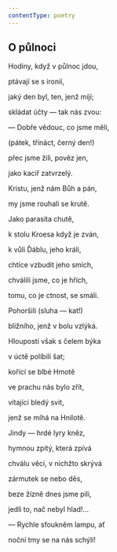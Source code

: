 ```yaml
---
contentType: poetry
---
```


<section>

## O půlnoci

Hodiny, když v půlnoc jdou,

ptávají se s ironií,

jaký den byl, ten, jenž míjí;

skládat účty — tak nás zvou:

— Dobře vědouc, co jsme měli,

(pátek, třináct, černý den!)

přec jsme žili, pověz jen,

jako kacíř zatvrzelý.

Kristu, jenž nám Bůh a pán,

my jsme rouhali se krutě.

Jako parasita chutě,

k stolu Kroesa když je zván,

k vůli Ďáblu, jeho králi,

chtíce vzbudit jeho smích,

chválili jsme, co je hřích,

tomu, co je ctnost, se smáli.

Pohoršili (sluha — kat!)

bližního, jenž v bolu vzlýká.

Hlouposti však s čelem býka

v úctě políbili šat;

kořící se blbé Hmotě

ve prachu nás bylo zřít,

vítající bledý svit,

jenž se míhá na Hnilotě.

Jindy — hrdé lyry kněz,

hymnou zpitý, která zpívá

chválu věcí, v nichžto skrývá

zármutek se nebo děs,

beze žízně dnes jsme pili,

jedli to, nač nebyl hlad!...

— Rychle sfoukněm lampu, ať

noční tmy se na nás schýlí!

</section>
